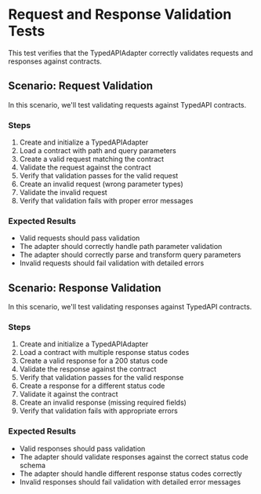 # Request and Response Validation Tests

This test verifies that the TypedAPIAdapter correctly validates requests and responses against contracts.

## Scenario: Request Validation

In this scenario, we'll test validating requests against TypedAPI contracts.

### Steps

1. Create and initialize a TypedAPIAdapter
2. Load a contract with path and query parameters
3. Create a valid request matching the contract
4. Validate the request against the contract
5. Verify that validation passes for the valid request
6. Create an invalid request (wrong parameter types)
7. Validate the invalid request
8. Verify that validation fails with proper error messages

### Expected Results

- Valid requests should pass validation
- The adapter should correctly handle path parameter validation
- The adapter should correctly parse and transform query parameters
- Invalid requests should fail validation with detailed errors

## Scenario: Response Validation

In this scenario, we'll test validating responses against TypedAPI contracts.

### Steps

1. Create and initialize a TypedAPIAdapter
2. Load a contract with multiple response status codes
3. Create a valid response for a 200 status code
4. Validate the response against the contract
5. Verify that validation passes for the valid response
6. Create a response for a different status code
7. Validate it against the contract
8. Create an invalid response (missing required fields)
9. Verify that validation fails with appropriate errors

### Expected Results

- Valid responses should pass validation
- The adapter should validate responses against the correct status code schema
- The adapter should handle different response status codes correctly
- Invalid responses should fail validation with detailed error messages